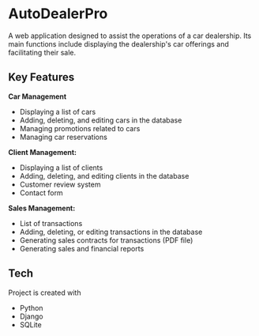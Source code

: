 # AutoDealerPro

A web application designed to assist the operations of a car dealership. Its main functions include displaying the dealership's car offerings and facilitating their sale.

## Key Features

**Car Management**
- Displaying a list of cars
- Adding, deleting, and editing cars in the database
- Managing promotions related to cars
- Managing car reservations

**Client Management:**

- Displaying a list of clients
- Adding, deleting, and editing clients in the database
- Customer review system
- Contact form

**Sales Management:**

- List of transactions
- Adding, deleting, or editing transactions in the database
- Generating sales contracts for transactions (PDF file)
- Generating sales and financial reports

## Tech
Project is created with
- Python
- Django
- SQLite
